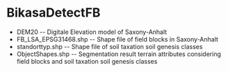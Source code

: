 # BikasaDetectFB
* DEM20 -- Digitale Elevation model of Saxony-Anhalt
* FB_LSA_EPSG31468.shp -- Shape file of field blocks in Saxony-Anhalt
* standorttyp.shp -- Shape file of soil taxation soil genesis classes
* ObjectShapes.shp -- Segmentation result terrain attributes considering field blocks and soil taxation soil genesis classes
